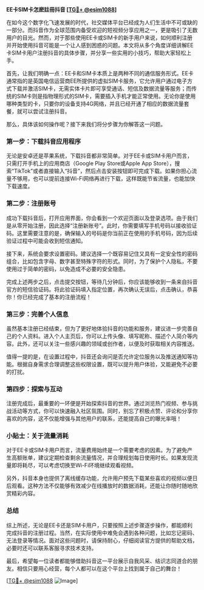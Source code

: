 **EE卡SIM卡怎麽註冊抖音 [[TG💪+ @esim1088](https://t.me/s/esim1088)]**

在如今这个数字化飞速发展的时代，社交媒体平台已经成为人们生活中不可或缺的一部分。而抖音作为全球范围内备受欢迎的短视频分享应用之一，更是吸引了无数用户的目光。然而，对于那些使用EE卡或SIM卡的新手用户来说，如何顺利注册并开始使用抖音可能是一个让人感到困惑的问题。本文将从多个角度详细讲解EE卡SIM卡用户注册抖音的具体步骤，并分享一些实用的小技巧，帮助大家轻松上手。

首先，让我们明确一点：EE卡和SIM卡本质上是两种不同的通信服务形式。EE卡通常指的是英国电信运营商EE所提供的虚拟SIM卡服务，它允许用户通过电子方式下载并激活SIM卡，无需实体卡片即可享受通话、短信及数据流量等服务；而传统的SIM卡则是指物理形式的SIM卡，需要插入手机才能正常使用。无论你是使用哪种类型的卡，只要你的设备支持4G网络，并且已经开通了相应的数据流量套餐，就可以尝试注册抖音。

那么，具体该如何操作呢？接下来我们将分步骤为你解答这一问题。

### **第一步：下载抖音应用程序**
无论是安卓还是苹果系统，下载抖音都非常简单。对于EE卡或SIM卡用户而言，只需打开手机上的应用商店（Google Play Store或Apple App Store），搜索“TikTok”或者直接输入“抖音”，然后点击安装按钮即可完成下载。如果你担心流量不够用，也可以提前连接Wi-Fi网络再进行下载，这样既能节省流量，也能加快下载速度。

### **第二步：注册账号**
成功下载抖音后，打开应用界面，你会看到一个欢迎页面以及登录选项。由于我们是从零开始注册，因此选择“注册新账号”。此时，你需要填写手机号码以接收验证码。这里需要注意的是，确保输入的号码是你当前正在使用的手机号码，因为后续验证过程中可能会收到短信通知。

接下来，系统会要求设置密码。建议选择一个既容易记住又具有一定安全性的密码组合，比如包含字母、数字甚至特殊字符的形式。同时，为了保护个人隐私，不要使用过于简单的密码，以免造成不必要的安全隐患。

完成上述两步之后，点击提交按钮，等待几分钟后，你应该能够收到一条来自抖音官方的短信验证码。将此验证码填入指定位置，再次确认无误后，点击确认，恭喜你！你已经完成了基本的注册流程！

### **第三步：完善个人信息**
虽然基本注册已经结束，但为了更好地体验抖音的功能和服务，建议进一步完善自己的个人资料。进入个人主页后，你可以上传头像、填写昵称、描述个人简介等内容。此外，还可以关注一些感兴趣的领域或创作者，以便及时获取相关内容推送。

值得一提的是，在设置过程中，抖音还会询问是否允许定位服务以及推送通知等功能。根据自身需求合理调整这些权限设置，既可以提升用户体验，又能避免不必要的打扰。

### **第四步：探索与互动**
注册完成后，最重要的一环便是开始探索抖音的世界。通过浏览热门视频、参与挑战活动等方式，你可以快速融入社区氛围。同时，别忘了积极点赞、评论和分享你喜欢的内容，这不仅能增强与其他用户的联系，还能提高自己的曝光率哦！

### **小贴士：关于流量消耗**
对于EE卡或SIM卡用户而言，流量费用始终是一个需要考虑的因素。为了避免产生高额账单，建议定期检查剩余流量情况，并合理规划每日使用时长。如果发现流量即将耗尽，可以考虑切换至Wi-Fi环境继续观看视频。

另外，抖音本身也提供了离线缓存功能，允许用户预先下载某些喜欢的视频以便日后观看。这种方法不仅能够有效减少在线播放时的数据消耗，还能让你随时随地欣赏精彩内容。

### **总结**
综上所述，无论是EE卡还是SIM卡用户，只要按照上述步骤逐步操作，都能顺利完成抖音的注册过程。当然，在实际使用中难免会遇到各种问题，比如忘记密码、无法登录等情况。面对这些问题时，请保持耐心，仔细阅读官方提供的帮助文档，必要时还可以联系客服寻求技术支持。

最后，希望每一位读者都能够借助抖音这一平台展示自我风采、结识志同道合的朋友。相信只要用心经营，每个人都可以在这个平台上找到属于自己的舞台！

[[TG💪+ @esim1088](https://t.me/s/esim1088) ![Image](https://i.postimg.cc/4NQfJmqS/Snipaste-2025-05-13-00-14-12.png)]